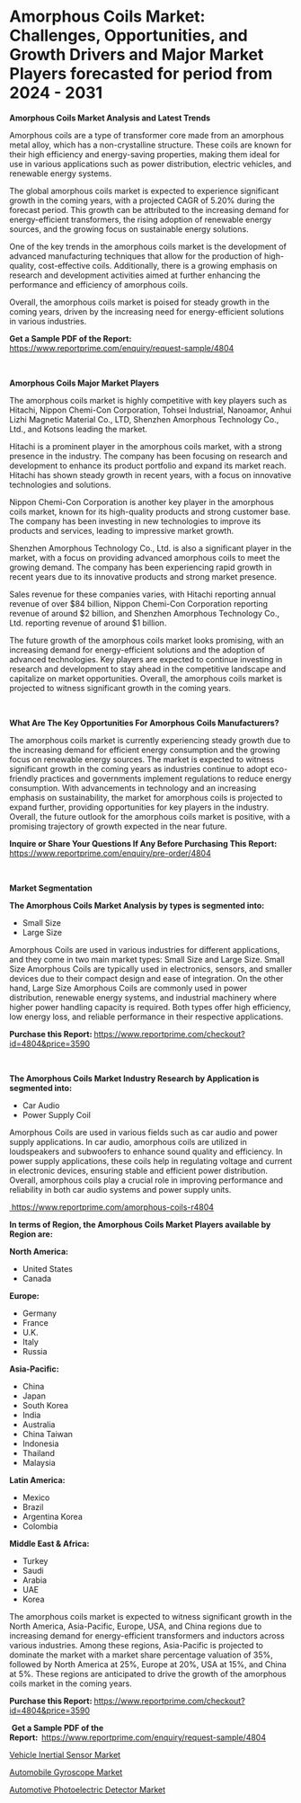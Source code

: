 <p><h1>Amorphous Coils Market: Challenges, Opportunities, and Growth Drivers and Major Market Players forecasted for period from 2024 - 2031</h1></p><p><strong>Amorphous Coils Market Analysis and Latest Trends</strong></p>
<p><p>Amorphous coils are a type of transformer core made from an amorphous metal alloy, which has a non-crystalline structure. These coils are known for their high efficiency and energy-saving properties, making them ideal for use in various applications such as power distribution, electric vehicles, and renewable energy systems.</p><p>The global amorphous coils market is expected to experience significant growth in the coming years, with a projected CAGR of 5.20% during the forecast period. This growth can be attributed to the increasing demand for energy-efficient transformers, the rising adoption of renewable energy sources, and the growing focus on sustainable energy solutions.</p><p>One of the key trends in the amorphous coils market is the development of advanced manufacturing techniques that allow for the production of high-quality, cost-effective coils. Additionally, there is a growing emphasis on research and development activities aimed at further enhancing the performance and efficiency of amorphous coils.</p><p>Overall, the amorphous coils market is poised for steady growth in the coming years, driven by the increasing need for energy-efficient solutions in various industries.</p></p>
<p><strong>Get a Sample PDF of the Report:&nbsp;</strong> <a href="https://www.reportprime.com/enquiry/request-sample/4804">https://www.reportprime.com/enquiry/request-sample/4804</a></p>
<p>&nbsp;</p>
<p><strong>Amorphous Coils Major Market Players</strong></p>
<p><p>The amorphous coils market is highly competitive with key players such as Hitachi, Nippon Chemi-Con Corporation, Tohsei Industrial, Nanoamor, Anhui Lizhi Magnetic Material Co., LTD, Shenzhen Amorphous Technology Co., Ltd., and Kotsons leading the market.</p><p>Hitachi is a prominent player in the amorphous coils market, with a strong presence in the industry. The company has been focusing on research and development to enhance its product portfolio and expand its market reach. Hitachi has shown steady growth in recent years, with a focus on innovative technologies and solutions.</p><p>Nippon Chemi-Con Corporation is another key player in the amorphous coils market, known for its high-quality products and strong customer base. The company has been investing in new technologies to improve its products and services, leading to impressive market growth.</p><p>Shenzhen Amorphous Technology Co., Ltd. is also a significant player in the market, with a focus on providing advanced amorphous coils to meet the growing demand. The company has been experiencing rapid growth in recent years due to its innovative products and strong market presence.</p><p>Sales revenue for these companies varies, with Hitachi reporting annual revenue of over $84 billion, Nippon Chemi-Con Corporation reporting revenue of around $2 billion, and Shenzhen Amorphous Technology Co., Ltd. reporting revenue of around $1 billion.</p><p>The future growth of the amorphous coils market looks promising, with an increasing demand for energy-efficient solutions and the adoption of advanced technologies. Key players are expected to continue investing in research and development to stay ahead in the competitive landscape and capitalize on market opportunities. Overall, the amorphous coils market is projected to witness significant growth in the coming years.</p></p>
<p>&nbsp;</p>
<p><strong>What Are The Key Opportunities For Amorphous Coils Manufacturers?</strong></p>
<p><p>The amorphous coils market is currently experiencing steady growth due to the increasing demand for efficient energy consumption and the growing focus on renewable energy sources. The market is expected to witness significant growth in the coming years as industries continue to adopt eco-friendly practices and governments implement regulations to reduce energy consumption. With advancements in technology and an increasing emphasis on sustainability, the market for amorphous coils is projected to expand further, providing opportunities for key players in the industry. Overall, the future outlook for the amorphous coils market is positive, with a promising trajectory of growth expected in the near future.</p></p>
<p><strong>Inquire or Share Your Questions If Any Before Purchasing This Report:</strong> <a href="https://www.reportprime.com/enquiry/pre-order/4804">https://www.reportprime.com/enquiry/pre-order/4804</a></p>
<p>&nbsp;</p>
<p><strong>Market Segmentation</strong></p>
<p><strong>The Amorphous Coils Market Analysis by types is segmented into:</strong></p>
<p><ul><li>Small Size</li><li>Large Size</li></ul></p>
<p><p>Amorphous Coils are used in various industries for different applications, and they come in two main market types: Small Size and Large Size. Small Size Amorphous Coils are typically used in electronics, sensors, and smaller devices due to their compact design and ease of integration. On the other hand, Large Size Amorphous Coils are commonly used in power distribution, renewable energy systems, and industrial machinery where higher power handling capacity is required. Both types offer high efficiency, low energy loss, and reliable performance in their respective applications.</p></p>
<p><strong>Purchase this Report:&nbsp;</strong><a href="https://www.reportprime.com/checkout?id=4804&price=3590">https://www.reportprime.com/checkout?id=4804&price=3590</a></p>
<p>&nbsp;</p>
<p><strong>The Amorphous Coils Market Industry Research by Application is segmented into:</strong></p>
<p><ul><li>Car Audio</li><li>Power Supply Coil</li></ul></p>
<p><p>Amorphous Coils are used in various fields such as car audio and power supply applications. In car audio, amorphous coils are utilized in loudspeakers and subwoofers to enhance sound quality and efficiency. In power supply applications, these coils help in regulating voltage and current in electronic devices, ensuring stable and efficient power distribution. Overall, amorphous coils play a crucial role in improving performance and reliability in both car audio systems and power supply units.</p></p>
<p><a href="https://www.reportprime.com/amorphous-coils-r4804">&nbsp;https://www.reportprime.com/amorphous-coils-r4804</a></p>
<p><strong>In terms of Region, the Amorphous Coils Market Players available by Region are:</strong></p>
<p>
    <p> <strong> North America: </strong>
        <ul>
            <li>United States</li>
            <li>Canada</li>
        </ul>
        </p> 
    <p> <strong> Europe: </strong>
        <ul>
            <li>Germany</li>
            <li>France</li>
            <li>U.K.</li>
            <li>Italy</li>
            <li>Russia</li>
        </ul>
        </p> 
    <p> <strong> Asia-Pacific: </strong>
        <ul>
            <li>China</li>
            <li>Japan</li>
            <li>South Korea</li>
            <li>India</li>
            <li>Australia</li>
            <li>China Taiwan</li>
            <li>Indonesia</li>
            <li>Thailand</li>
            <li>Malaysia</li>
        </ul>
        </p> 
    <p> <strong> Latin America: </strong>
        <ul>
            <li>Mexico</li>
            <li>Brazil</li>
            <li>Argentina Korea</li>
            <li>Colombia</li>
        </ul>
        </p> 
    <p> <strong> Middle East & Africa: </strong>
        <ul>
            <li>Turkey</li>
            <li>Saudi</li>
            <li>Arabia</li>
            <li>UAE</li>
            <li>Korea</li>
        </ul>
    </p>
    </p>
<p><p>The amorphous coils market is expected to witness significant growth in the North America, Asia-Pacific, Europe, USA, and China regions due to increasing demand for energy-efficient transformers and inductors across various industries. Among these regions, Asia-Pacific is projected to dominate the market with a market share percentage valuation of 35%, followed by North America at 25%, Europe at 20%, USA at 15%, and China at 5%. These regions are anticipated to drive the growth of the amorphous coils market in the coming years.</p></p>
<p><strong>Purchase this Report: </strong><a href="https://www.reportprime.com/checkout?id=4804&price=3590">https://www.reportprime.com/checkout?id=4804&price=3590</a></p>
<p>&nbsp;<strong>Get a Sample PDF of the Report:&nbsp;&nbsp;</strong><a href="https://www.reportprime.com/enquiry/request-sample/4804">https://www.reportprime.com/enquiry/request-sample/4804</a></p>
<p><strong></strong></p>
<p><p><a href="https://github.com/guneycigdem35/Market-Research-Report-List-4/blob/main/vehicle-inertial-sensor-market.md">Vehicle Inertial Sensor Market</a></p><p><a href="https://github.com/biheemgalvinlouises6hokrh3h/Market-Research-Report-List-3/blob/main/automobile-gyroscope-market.md">Automobile Gyroscope Market</a></p><p><a href="https://github.com/IzaiahBartell/Market-Research-Report-List-2/blob/main/automotive-photoelectric-detector-market.md">Automotive Photoelectric Detector Market</a></p></p>